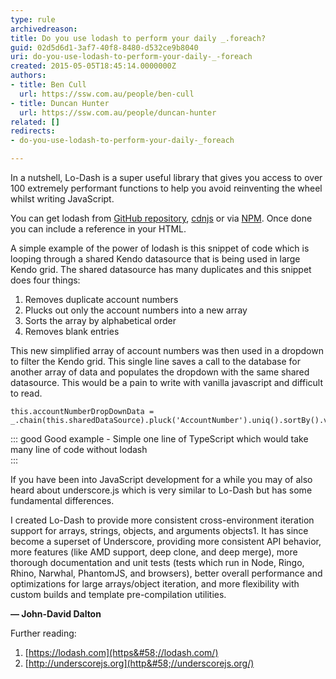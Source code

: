 ```yaml
---
type: rule
archivedreason: 
title: Do you use lodash to perform your daily _.foreach?
guid: 02d5d6d1-3af7-40f8-8480-d532ce9b8040
uri: do-you-use-lodash-to-perform-your-daily-_-foreach
created: 2015-05-05T18:45:14.0000000Z
authors:
- title: Ben Cull
  url: https://ssw.com.au/people/ben-cull
- title: Duncan Hunter
  url: https://ssw.com.au/people/duncan-hunter
related: []
redirects:
- do-you-use-lodash-to-perform-your-daily-_foreach

---
```


In a nutshell, Lo-Dash is a super useful library that gives you access to over 100 extremely performant functions to help you avoid reinventing the wheel whilst writing JavaScript.

You can get lodash from [GitHub repository](https&#58;//github.com/lodash/lodash), [cdnjs](https&#58;//cdnjs.com/libraries/lodash.js) or via [NPM](https&#58;//www.npmjs.com/package/lodash). Once done you can include a reference in your HTML.

<!--endintro-->

A simple example of the power of lodash is this snippet of code which is looping through a shared Kendo datasource that is being used in large Kendo grid. The shared datasource has many duplicates and this snippet does four things:

1. Removes duplicate account numbers
2. Plucks out only the account numbers into a new array
3. Sorts the array by alphabetical order
4. Removes blank entries


This new simplified array of account numbers was then used in a dropdown to filter the Kendo grid. This single line saves a call to the database for another array of data and populates the dropdown with the same shared datasource. This would be a pain to write with vanilla javascript and difficult to read.



```
this.accountNumberDropDownData = _.chain(this.sharedDataSource).pluck('AccountNumber').uniq().sortBy().value();
```



::: good
Good example - Simple one line of TypeScript which would take many line of code without lodash  
:::

If you have been into JavaScript development for a while you may of also heard about underscore.js which is very similar to Lo-Dash but has some fundamental differences.

I created Lo-Dash to provide more consistent cross-environment iteration support for arrays, strings, objects, and arguments objects1. It has since become a superset of Underscore, providing more consistent API behavior, more features (like AMD support, deep clone, and deep merge), more thorough documentation and unit tests (tests which run in Node, Ringo, Rhino, Narwhal, PhantomJS, and browsers), better overall performance and optimizations for large arrays/object iteration, and more flexibility with custom builds and template pre-compilation utilities.

**— John-David Dalton**

Further reading:

1. [https://lodash.com](https&#58;//lodash.com/)
2. [http://underscorejs.org](http&#58;//underscorejs.org/)
